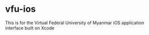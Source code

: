 # vfu-ios
This is for the Virtual Federal University of Myanmar iOS application interface built on Xcode

